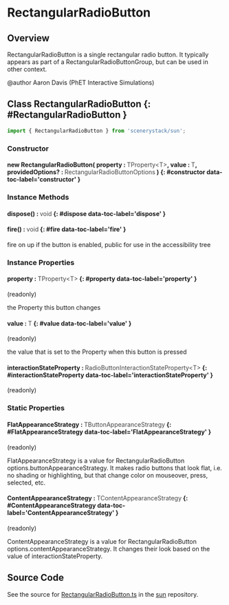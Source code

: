 # RectangularRadioButton

## Overview

RectangularRadioButton is a single rectangular radio button. It typically appears as part of a
RectangularRadioButtonGroup, but can be used in other context.

@author Aaron Davis (PhET Interactive Simulations)

## Class RectangularRadioButton {: #RectangularRadioButton }


```js
import { RectangularRadioButton } from 'scenerystack/sun';
```
### Constructor

#### new RectangularRadioButton( property : <span style="font-weight: 400; opacity: 80%;">TProperty&lt;T&gt;</span>, value : <span style="font-weight: 400; opacity: 80%;">T</span>, providedOptions? : <span style="font-weight: 400; opacity: 80%;">RectangularRadioButtonOptions</span> ) {: #constructor data-toc-label='constructor' }

### Instance Methods

#### dispose() : <span style="font-weight: 400; opacity: 80%;">void</span> {: #dispose data-toc-label='dispose' }

#### fire() : <span style="font-weight: 400; opacity: 80%;">void</span> {: #fire data-toc-label='fire' }

fire on up if the button is enabled, public for use in the accessibility tree

### Instance Properties

#### property : <span style="font-weight: 400; opacity: 80%;">TProperty&lt;T&gt;</span> {: #property data-toc-label='property' }

(readonly)

the Property this button changes

#### value : <span style="font-weight: 400; opacity: 80%;">T</span> {: #value data-toc-label='value' }

(readonly)

the value that is set to the Property when this button is pressed

#### interactionStateProperty : <span style="font-weight: 400; opacity: 80%;">RadioButtonInteractionStateProperty&lt;T&gt;</span> {: #interactionStateProperty data-toc-label='interactionStateProperty' }

(readonly)

### Static Properties

#### FlatAppearanceStrategy : <span style="font-weight: 400; opacity: 80%;">TButtonAppearanceStrategy</span> {: #FlatAppearanceStrategy data-toc-label='FlatAppearanceStrategy' }

(readonly)

FlatAppearanceStrategy is a value for RectangularRadioButton options.buttonAppearanceStrategy. It makes radio buttons
that look flat, i.e. no shading or highlighting, but that change color on mouseover, press, selected, etc.

#### ContentAppearanceStrategy : <span style="font-weight: 400; opacity: 80%;">TContentAppearanceStrategy</span> {: #ContentAppearanceStrategy data-toc-label='ContentAppearanceStrategy' }

(readonly)

ContentAppearanceStrategy is a value for RectangularRadioButton options.contentAppearanceStrategy. It changes
their look based on the value of interactionStateProperty.



## Source Code

See the source for [RectangularRadioButton.ts](https://github.com/phetsims/sun/blob/main/js/buttons/RectangularRadioButton.ts) in the [sun](https://github.com/phetsims/sun) repository.

